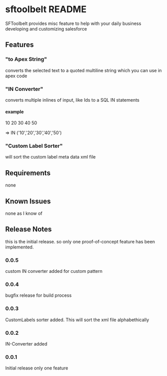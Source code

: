 # sftoolbelt README

SFToolbelt provides misc feature to help with your daily business developing and customizing salesforce

## Features
### "to Apex String"
converts the selected text to a quoted multiline string which you can use in apex code

### "IN Converter"
converts multiple inlines of input, like Ids to a SQL IN statements

#### example
10
20
30
40
50

=> IN ('10','20','30','40','50')

### "Custom Label Sorter"
will sort the custom label meta data xml file


## Requirements

none

## Known Issues

none as I know of

## Release Notes

this is the initial release. so only one proof-of-concept feature has been implemented.

### 0.0.5

custom IN converter added for custom pattern

### 0.0.4

bugfix release for build process

### 0.0.3

CustomLabels sorter added. This will sort the xml file alphabethically

### 0.0.2

IN-Converter added

### 0.0.1

Initial release only one feature


